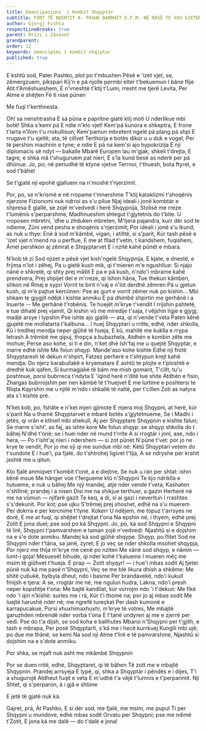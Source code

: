 ```yaml
---
title: Emancipacioni  i Kombit Shqyptár
subtitle: FORT TË NDERTIT A. PASHK BARDHIT O.F.M. NË RASË TE XXU VJETUER TE MESHTARIS S'TIJ. 1895.
author: Gjergj Fishta
respectLineBreaks: true
parent: Mrizi i Zânavet
grandparent:
order: 12
keywords: emancipimi i kombit shqiptar
published: true
---
```



E kshtû sod, Pater Pashko, plot po t'mbushen
Pêsë e 'izet vjet, se, zêmergzuem, pikspari
Kij'n e pá njolle permbi eltér t'bekuemun
I bâne flije Atit t'Amëshueshem,
E n'vneshtë t'ktij t'Lumi, rresht me tjerë Levita,
Per Atme e shêjten Fé ti nise pünen

Me fuqi t'kerthnesta.

Oh! sa nenshtrasha
E sá pûna e papritne giatë ktij moti
U nderlikue mbi botë! Shka s'kemi pá
E ndie n'kto vjet! Kem'pá kunora e shkeptra,
E frone t'larta n'llom t'u rrokullisun;
Kem'pamun mbretent ngelë pá plang pá shpí
E rrugave t'u sjellë; ata, të cillvet
Terthorja e botës dikúr u u duk e vogel,
Per të pershim maohnín e tyne; e ndie
E pá na kem'si ajo hypokrizija
E nji diplomacís së ndyt — bakalle
Mbarë Europen lau m'gjak, shkeli t'drejta,
E tagre, e shka mâ t'shuguruem pat nieri,
E s'la kund besë as nderë per pá dhûnue.
Jo, po; në periudhë të ktyne vjetve
Terrnoi, t'thuesh, bota ftyret, e sod t'bâhet

Se t'gjatë nji epohë gjalluem na n'moshë t'njerzimit.

Por, po, se n'krismë e në rropame t'mnershme
T'ktij kataklizmi t'shoqënís njerzore
Fizionomi nuk ndrroi as s'u pilue
Njaj ideali i jonë kombtár e shpresa
E giallë, se zojë m'vedvedi i herë Shqypnija,
Stolisë me rreze t'lumënís s'perparshme,
Madhnueshim shtegut t'gjytetnís do t'bite.
U rroposen mbretni, 'dhe u zhduken mbreten,
M'tjera pajandra, kurr dér sod te ndieme,
Zûni vend pesha e shoqënís s'njerzimit;
Por ideali i jonë s'u lkund, as nuk u thye:
Enè â sod m'kâmbë, vigan, i atilltë, si s'parit,
Kúr tash pêsë e 'izet vjet n'mend na u perftue,
E me at fllad t'vetin, t kandshem, fuqishem,
Âmel pershkon aj zêmrat e Shqyptarvet
E i nzitë kahë pûnët e mbara.

N'kob të zí
Sod njizet e pêsë vjet kish'ngelë Shqypnija,
E kjate, e dnestë, e frŷma n'lot i zêhej,
Pa u gietë kush mik, qi t'mieren m'e ngushllue:
Si njajo nânë e shkretë, qi shty prej mâllit
E pa e pá kush, n'ndo'i mbrame kahë prendvera,
Prej shpijet del e m'rreze, qi lshon hâna,
Tue thekun kâmben, shkon në Rmaj e sypri
Vorrit te birit n'váj e n'lot derdhë zêmren
Pá u gjetun kush, qi m'e pajtue kercûnen:
Pse as gurt e vorrit zêmer nuk po kishin...
Mbi shkam te gjygjit ndêjë i kishte anmiku
E pá dhimbë shpirtin me gerhânë i a Inuerte --
Me gerhânë t'robënís. Te huejët m'krye t'vendit
I rrijshin pshtetë, e tue dihatë prej vjamit,
Qi kishin vû me miredije t'saja,
I vêjshin ligje e gjygj; madjè arsye i lypshin
Pse ishte ajo gjallë — ata, qi n'vende t'veta
Paten kênë gjujetë me mollatarta t'kalbuna...
I huej Shqyptari u rritte, edhè, nder shkolla,
Kû i tredhej mendja neper gjûhë të hueja,
E kû, mahitë me kuklla e rrypa letrash
A trêmbë me qipuj, thopça a bubazhela,
Atdhén e kombin zête me mohue;
Perse aso kohe, si ti e din, n'ket dhé
Ish'faj me u quejtë Shqyptár, e marre edhè ishte
Me folun shqyp. Mande'aso kohe kishte
Edhè nji frotë Shqyptaresh të dekun n'shpirt,
Fatzez perherë e t'shtypun krejt kahë mendja:
Do njerz karabullakë e kryematare
E ashtû te plojte e t'ploshtë e dredhë kuk qafen,
Si kurmagjakë të bâm me mish gomarit,
T'cillt, tu'u poshtnue, porsi bubrreca t'ndyta
E 'iqind herë n'ditë tue shite Atdhén e fisin,
Zhargas bubrrojshin per nen kâmbë të t'huejvet
E me lurtime e poshtersi te flliqta
Kqyrshin me u njitë m'ndo i shkallë të naltë, per t'cillen
Zoti as natyra ata s'i kishte pré.

N'ket kob, po, fshâte e n'ket mjeri gjimote
E mjera moj Shqypni, at herë, kúr s'parit
Na u thamë Shqyptarvet e mbarë botës s'gjytetnueme,
Se i Madhi i jetës, qi vrân e kthiell mbi shekull,
Aj per Shqyptare Shqypnín e kishte falun;
Se marre s'isht', as faj, as ishte kore
Me folun shqyp: se shqyp shkolla do t bâhej
N'dhé t'onë; se i huei nder né mund t'rrite
A si rrogtár i joni, ase, ndo i hera,
— Po t'isht'aj nieri i ndershem — si zot pûnet
N'pûne t'vet: por jo ne krye te vendit,
Por jo me sŷ qi me sundue mbi né:
Këtû Shqyptari vetem do t'sundote
E i hue'i, pa fjalë, do t'shtrohej ligivet t'tija,
A se ndryshe per krahit jashtë me u qitun.


Kto fjalë anmiqvet t'kombit t'onë, a e diejtne,
Se nuk u rán per shtat: ishin kênë msue
Me hânger voe t'fergueme ktû n'Shqypní
Te kjo ndriklla e hutueme, e nuk u bâhej
Me njŷ mandej, atje nder vende t'veta,
Kashaten n'shllinë; prandej i a nisen
Disi me na shikjue terthuer, a gazin
Herherë né me na vûmun — njifarë gazit
Te keq, a di, si ai gazi i neveritun
I rrashtes s's'dekunit. Por kot; pse ujku
S'trêmej prej shoshet, edhè na s'u muerem
Per dokrra e per kercnime t'tyne. Kokerr
U ndêjem, me topuz t'arrsyes ne dorë,
E me at fuqí, qi shêjtet t'drejtat t'ona
Na epshin né, i thyem, edhè prej Zotit
E jona duel; pse sod po ká Shqypní.
Jo, po, ká sod Shqypní e Shqypni të lirë,
Shqypní t'pamvarshem e taman zojë n'vedvedi:
Njashtû si e dojshim na e s'e dote anmiku.
Mandej ká sod gjûhë shqype. Shqyp, po flitet
Sod ne Shqypni nder t'tâna, sa janë, zyret;
E jo veç se nder shkolla msohet shqypja,
Por njerz me thija m'krye me cenë po nziten
Me xânë sod shqyp, e nâmin — lumt-i goja!
Mësuesët bihude, qi nder kohë t'kalueme
I mueren mêç me msim të giûhvet t'hueja.
E prap — Zotit shyqyr! — i hue'i mbas sodit
Aj tjeter pûnë nuk ká me pasë n'Shqypni,
Veç se me blé likura dhísh a shkême:
Me shitë çubukë, bylbyla dheut, ndo i basme
Per brandavekë, ndo'i kukull fmijsh e tjera:
A se, rrogtár me né, me ngulun hudra,
Lakna, ndo'i presh neper kopshtije t'ona:
Me bajtë kandilat, kúr vorrojm ndo 'i t'dekun:
Me fikë ndo 'i qiri n'kishë: surles me i rá,
Kúr t'i thomë na; por jo aj mbas sodit
Me luejtë harushë nder né; me ngrefë tureçkat
Per dash kumonë e karrapucakue,
Porsi xhuxhimaxhuxhi, m'krye të votres,
Me mbajtë garuzhden mbrendë nder vorba t'ona
E t'tanë undyren aj me e zjerrë per vedi.
Pse do t'a dijsh, se sod koha e ballhutes
Mbaroi n'Shqypni per t'gjith, e tash e mbrapa,
Per posë Shqyptarit, s'ká me i hecë kurrkuej
Kunglli mbi ujë; po due me thânë, se kemi
Na sod nji Atme t'lirë e të pamvarshme,
Njashtû si dojshim na e s'dote anmiku.

Por shka, se mjaft nuk asht me mkâmbë Shqypnín

Por se duen rritë, edhè, Shqyptaret, qi të bâhen
Të zott me e mbajtë Shqypnín. Prandej arrsyeja
E lypë, qi, shka a Shqyptár i pêndës e i dijes,
T'i a shugurojë Atdheut fuqít e veta
E m'udhë t'a vêjë t'lumnís e t'perparimit.
Nji Shtet, qi s'perparon, â i gjâ e shtime

E jetë të gjatë nuk ká.

Gajret, prá, Át Pashko,
E si dér sod, me fjalë, me msim, me pupul
Ti per Shqypní u mundove, edhè mbas sodit
Orvatu per Shqypní; pse me ndimë t'Zotit,
E jona ká me dalë — do t'dalë e jona!

